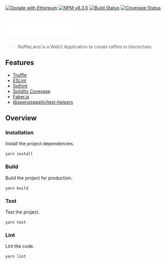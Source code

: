 [![Donate with Ethereum](https://en.cryptobadges.io/badge/micro/0xdE7A920df8569D005B911e2C7b0e577C8Ecd7283)](https://en.cryptobadges.io/donate/0xdE7A920df8569D005B911e2C7b0e577C8Ecd7283)
[![NPM v8.3.0](https://img.shields.io/badge/npm-v8.3.0-blue)](https://www.npmjs.com/)
[![Build Status](https://app.travis-ci.com/rafaelszago/raffle-contract.svg?token=q4WzCpHWjLEyQeYesKWe&branch=develop)](https://app.travis-ci.com/rafaelszago/raffle-contract)
[![Coverage Status](https://coveralls.io/repos/github/rafaelszago/raffle-contract/badge.svg?branch=master)](https://coveralls.io/github/rafaelszago/raffle-contract?branch=master)
# <img src="logo.svg" alt="RaffleLand" height="40px">

> RaffleLand is a Web3 Application to create raffles in blockchain.

## Features

- [Truffle](https://trufflesuite.com/)
- [ESLint](https://eslint.org/)
- [Solhint](https://protofire.github.io/solhint/)
- [Solidity Coverage](https://github.com/sc-forks/solidity-coverage)
- [Faker.js](https://fakerjs.dev/)
- [@openzeppelin/test-helpers](https://docs.openzeppelin.com/test-helpers/0.5/)

## Overview

### Installation

Install the project dependencies.

`yarn install`

### Build

Build the project for production.

`yarn build`

### Test

Test the project.

`yarn test`

### Lint

Lint the code.

``yarn lint``
